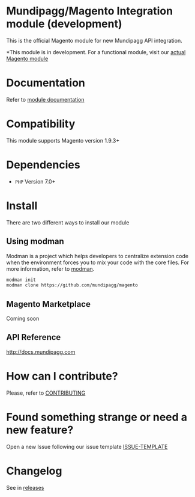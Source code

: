 # Mundipagg/Magento Integration module (development)

This is the official Magento module for new Mundipagg API integration.

*This module is in development. For a functional module, visit our
[actual Magento module](https://github.com/mundipagg/magento-module)

# Documentation
Refer to [module documentation](https://github.com/mundipagg/magento/wiki)

# Compatibility
This module supports Magento version 1.9.3+

# Dependencies
* ```PHP``` Version 7.0+

# Install
There are two different ways to install our module

## Using modman
Modman is a project which helps developers to centralize extension code when
the environment forces you to mix your code with the core files. For more
information, refer to [modman](https://github.com/colinmollenhour/modman).

```bash
modman init
modman clone https://github.com/mundipagg/magento
```

## Magento Marketplace

Coming soon

## API Reference

http://docs.mundipagg.com

# How can I contribute?
Please, refer to [CONTRIBUTING](CONTRIBUTING.md)

# Found something strange or need a new feature?
Open a new Issue following our issue template [ISSUE-TEMPLATE](ISSUE-TEMPLATE.md)

# Changelog
See in [releases](https://github.com/mundipagg/magento/releases)

